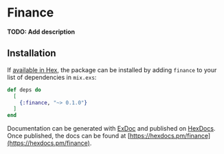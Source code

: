 # Finance

**TODO: Add description**

## Installation

If [available in Hex](https://hex.pm/docs/publish), the package can be installed
by adding `finance` to your list of dependencies in `mix.exs`:

```elixir
def deps do
  [
    {:finance, "~> 0.1.0"}
  ]
end
```

Documentation can be generated with [ExDoc](https://github.com/elixir-lang/ex_doc)
and published on [HexDocs](https://hexdocs.pm). Once published, the docs can
be found at [https://hexdocs.pm/finance](https://hexdocs.pm/finance).

